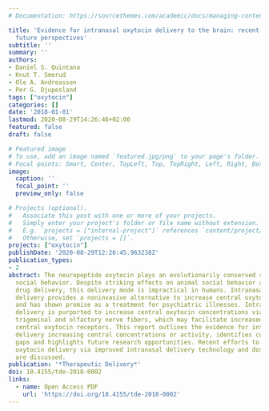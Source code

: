 ```yaml
---
# Documentation: https://sourcethemes.com/academic/docs/managing-content/

title: 'Evidence for intranasal oxytocin delivery to the brain: recent advances and
  future perspectives'
subtitle: ''
summary: ''
authors:
- Daniel S. Quintana
- Knut T. Smerud
- Ole A. Andreassen
- Per G. Djupesland
tags: ["oxytocin"]
categories: []
date: '2018-01-01'
lastmod: 2020-08-29T14:26:46+02:00
featured: false
draft: false

# Featured image
# To use, add an image named `featured.jpg/png` to your page's folder.
# Focal points: Smart, Center, TopLeft, Top, TopRight, Left, Right, BottomLeft, Bottom, BottomRight.
image:
  caption: ''
  focal_point: ''
  preview_only: false

# Projects (optional).
#   Associate this post with one or more of your projects.
#   Simply enter your project's folder or file name without extension.
#   E.g. `projects = ["internal-project"]` references `content/project/deep-learning/index.md`.
#   Otherwise, set `projects = []`.
projects: ["oxytocin"]
publishDate: '2020-08-29T12:26:45.963238Z'
publication_types:
- 2
abstract: The neuropeptide oxytocin plays an evolutionarily conserved role in mammalian
  social behavior. Despite striking effects on animal social behavior after intracerebroventricular
  drug delivery, this delivery mode is impractical in humans. Intranasal oxytocin
  delivery provides a noninvasive alternative to increase central oxytocin activity,
  and has shown promise as a treatment for psychiatric illnesses. Intranasal oxytocin
  delivery is purported to increase central oxytocin concentrations via channels surrounding
  trigeminal and olfactory nerve fibers, which may facilitate increased activity at
  central oxytocin receptors. This report outlines the evidence for intranasal oxytocin
  delivery increasing central concentrations or activity, identifies current knowledge
  gaps and highlights future research opportunities. Recent efforts to enhance intranasal
  oxytocin delivery via improved intranasal delivery technology and dose-ranging studies
  are discussed.
publication: '*Therapeutic Delivery*'
doi: 10.4155/tde-2018-0002
links:
  - name: Open Access PDF
    url: 'https://doi.org/10.4155/tde-2018-0002'
---
```


